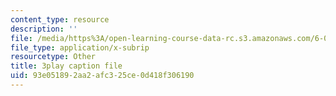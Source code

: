 ```yaml
---
content_type: resource
description: ''
file: /media/https%3A/open-learning-course-data-rc.s3.amazonaws.com/6-00sc-introduction-to-computer-science-and-programming-spring-2011/93e051892aa2afc325ce0d418f306190_rM3shFQyieU.srt
file_type: application/x-subrip
resourcetype: Other
title: 3play caption file
uid: 93e05189-2aa2-afc3-25ce-0d418f306190
---
```

